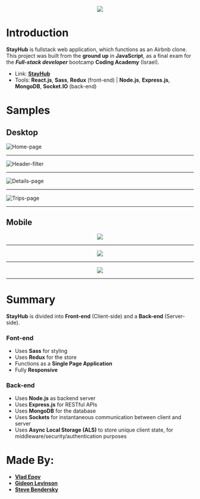 <p align="center">
  <img class="center" src="https://github.com/VadimEp622/proj-stay-hub/assets/118854398/bc92647c-1016-4c79-ac86-f8cb62985104">
</p>

# Introduction

**StayHub** is fullstack web application, which functions as an Airbnb clone.
This project was built from the **ground up** in **JavaScript**, as a final exam for the ***Full-stack developer*** bootcamp **Coding Academy** (Israel).

- Link:  [**StayHub**](https://stayhub-8w08.onrender.com)
- Tools: **React.js**, **Sass**, **Redux** (front-end) | **Node.js**, **Express.js**, **MongoDB**, **Socket.IO** (back-end)

# Samples

<h2>Desktop</h2>

![Home-page](https://github.com/VadimEp622/proj-stay-hub/assets/118854398/a330ffcb-021a-4666-b89d-08599e904c37)
<hr></hr>

![Header-filter](https://github.com/VadimEp622/proj-stay-hub/assets/118854398/df704cb6-6964-4c2d-9509-e712ae41eaff)
<hr></hr>

![Details-page](https://github.com/VadimEp622/proj-stay-hub/assets/118854398/e7e7c48d-2a7f-46f0-95fa-96955fa80915)
<hr></hr>

![Trips-page](https://github.com/VadimEp622/proj-stay-hub/assets/118854398/9558ad26-2e62-4c2e-abdc-83b0ea433c33)
<hr></hr>

<h2>Mobile</h2>

<p align="center">
    <img class="center" src="https://github.com/VadimEp622/proj-stay-hub/assets/118854398/f1057d15-8ff7-4afb-b335-56742caa7ffc"><hr></hr>
</p>
<p align="center">
    <img class="center" src="https://github.com/VadimEp622/proj-stay-hub/assets/118854398/118a6058-9b13-403b-be6f-0abb253505f9"><hr></hr>
</p>
<p align="center">
    <img class="center" src="https://github.com/VadimEp622/proj-stay-hub/assets/118854398/476c4a5f-828a-432b-95a2-1e42b84cefa7"><hr></hr>
</p>



# Summary

**StayHub** is divided into **Front-end** (Client-side) and a **Back-end** (Server-side).

<h3>Font-end</h3>

- Uses **Sass** for styling
- Uses **Redux** for the store
- Functions as a **Single Page Application**
- Fully **Responsive**

<h3>Back-end</h3>

- Uses **Node.js** as backend server
- Uses **Express.js** for RESTful APIs
- Uses **MongoDB** for the database
- Uses **Sockets** for instantaneous communication between client and server
- Uses **Async Local Storage (ALS)** to store unique client state, for middleware/security/authentication purposes  


# Made By:
- [**Vlad Epov**](https://github.com/VadimEp622)
- [**Gideon Levinson**](https://github.com/GideonLevinson)
- [**Steve Bendersky**](https://github.com/Steveb599)
